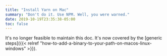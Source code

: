```yaml
---
title: "Install Yarn on Mac"
summary: "Don't do it. Use NPM. Well, you were warned."
date: 2019-10-19T23:35:38-05:00
toc: false
---
```


It's no longer feasible to maintain this doc. It's now covered by the [generic steps]({{< relref "how-to-add-a-binary-to-your-path-on-macos-linux-windows" >}}).
